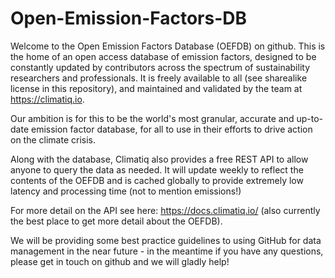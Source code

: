 # Open-Emission-Factors-DB
Welcome to the Open Emission Factors Database (OEFDB) on github. This is the home of an open access database of emission factors, designed to be constantly updated by contributors across the spectrum of sustainability researchers and professionals. It is freely available to all (see sharealike license in this repository), and maintained and validated by the team at https://climatiq.io.

Our ambition is for this to be the world's most granular, accurate and up-to-date emission factor database, for all to use in their efforts to drive action on the climate crisis.

Along with the database, Climatiq also provides a free REST API to allow anyone to query the data as needed. It will update weekly to reflect the contents of the OEFDB and is cached globally to provide extremely low latency and processing time (not to mention emissions!)

For more detail on the API see here: https://docs.climatiq.io/ (also currently the best place to get more detail about the OEFDB).
 
We will be providing some best practice guidelines to using GitHub for data management in the near future - in the meantime if you have any questions, please get in touch on github and we will gladly help!
